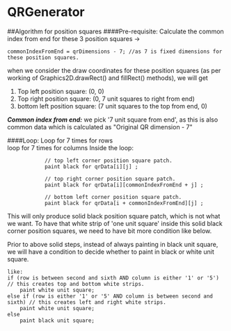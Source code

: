 # QRGenerator

##Algorithm for position squares
####Pre-requisite:
Calculate the common index from end for these 3 position squares -> 

    commonIndexFromEnd = qrDimensions - 7; //as 7 is fixed dimensions for these position squares.
when we consider the draw coordinates for these position squares (as per working of Graphics2D.drawRect() and fillRect() methods), we will get
1. Top left position square: (0, 0)
2. Top right position square: (0, 7 unit squares to right from end)
3. bottom left position square: (7 unit squares to the top from end, 0)

***Common index from end:*** we pick '7 unit square from end', as this is also common data which is calculated as "Original QR dimension - 7"

####Loop:
    Loop for 7 times for rows	
        loop for 7 times for columns
            Inside the loop: 
            
                // top left corner position square patch.
                paint black for qrData[i][j] ;

                // top right corner position square patch.
                paint black for qrData[i][commonIndexFromEnd + j] ;

                // bottom left corner position square patch.
                paint black for qrData[i + commonIndexFromEnd][j] ;
This will only produce solid black position square patch, which is not what we want. To have that white strip of 'one unit square' inside this solid black corner position squares, we need to have bit more condition like below.

Prior to above solid steps, instead of always painting in black unit square, we will have a condition to decide whether to paint in black or white unit square.
    
    like: 
    if (row is between second and sixth AND column is either '1' or '5') // this creates top and bottom white strips.
        paint white unit square;
    else if (row is either '1' or '5' AND column is between second and sixth) // this creates left and right white strips.
        paint white unit square;
    else
        paint black unit square;
